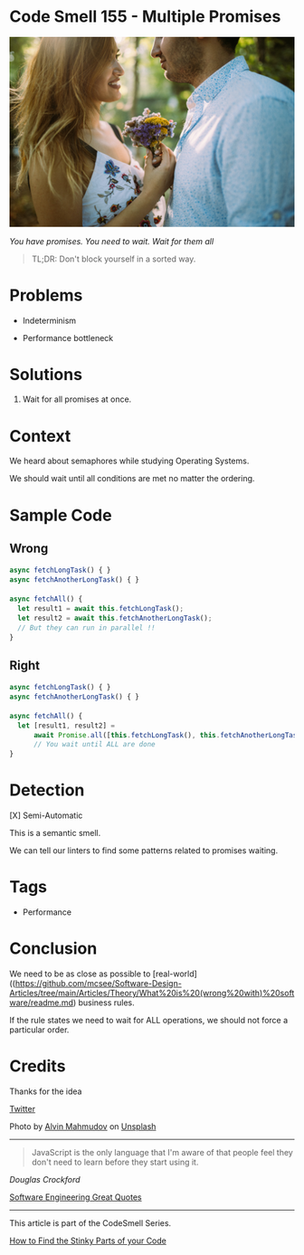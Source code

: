 # Code Smell 155 - Multiple Promises

![Code Smell 155 - Multiple Promises](Code%20Smell%20155%20-%20Multiple%20Promises.jpg)

*You have promises. You need to wait. Wait for them all*

> TL;DR: Don't block yourself in a sorted way.

# Problems

- Indeterminism

- Performance bottleneck

# Solutions

1. Wait for all promises at once.

# Context

We heard about semaphores while studying Operating Systems.

We should wait until all conditions are met no matter the ordering.

# Sample Code

## Wrong 

[Gist Url]: # (https://gist.github.com/mcsee/08e94e3b7dbf0fd20cc1d9c296d6fdbc)
```javascript
async fetchLongTask() { }
async fetchAnotherLongTask() { }

async fetchAll() {
  let result1 = await this.fetchLongTask(); 
  let result2 = await this.fetchAnotherLongTask();
  // But they can run in parallel !!  
}                                 
```

## Right

[Gist Url]: # (https://gist.github.com/mcsee/b1f4721f8b8db8da67435c499fcec83d)
```javascript
async fetchLongTask() { }
async fetchAnotherLongTask() { }

async fetchAll() {
  let [result1, result2] = 
      await Promise.all([this.fetchLongTask(), this.fetchAnotherLongTask()]);
      // You wait until ALL are done
}
```

# Detection

[X] Semi-Automatic 

This is a semantic smell. 

We can tell our linters to find some patterns related to promises waiting.

# Tags

- Performance

# Conclusion

We need to be as close as possible to [real-world]((https://github.com/mcsee/Software-Design-Articles/tree/main/Articles/Theory/What%20is%20(wrong%20with)%20software/readme.md) business rules.

If the rule states we need to wait for ALL operations, we should not force a particular order.

# Credits

Thanks for the idea

[Twitter](https://twitter.com/1542249552480174081)

Photo by [Alvin Mahmudov](https://unsplash.com/es/@alvinmahmudov) on [Unsplash](https://unsplash.com/s/photos/flowers-boyfriend)
  
* * *

> JavaScript is the only language that I'm aware of that people feel they don't need to learn before they start using it.

_Douglas Crockford_
 
[Software Engineering Great Quotes](https://github.com/mcsee/Software-Design-Articles/tree/main/Articles/Quotes/Software%20Engineering%20Great%20Quotes/readme.md)

* * *

This article is part of the CodeSmell Series.

[How to Find the Stinky Parts of your Code](https://github.com/mcsee/Software-Design-Articles/tree/main/Articles/Code%20Smells/How%20to%20Find%20the%20Stinky%20parts%20of%20your%20Code/readme.md)